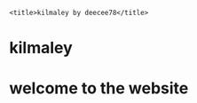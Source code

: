 <!DOCTYPE html>
<html>
  <head>
  
    <title>kilmaley by deecee78</title>
  </head>

  <body>
  <h1> kilmaley <h1>
  
  <p1> welcome to the website<p1>
  
  
  </body>
</html>
